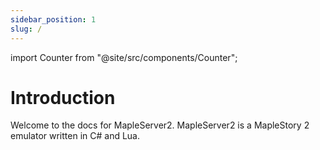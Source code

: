 ```yaml
---
sidebar_position: 1
slug: /
---
```


import Counter from "@site/src/components/Counter";

# Introduction

Welcome to the docs for MapleServer2. MapleServer2 is a MapleStory 2 emulator written in C# and Lua.

<Counter />
